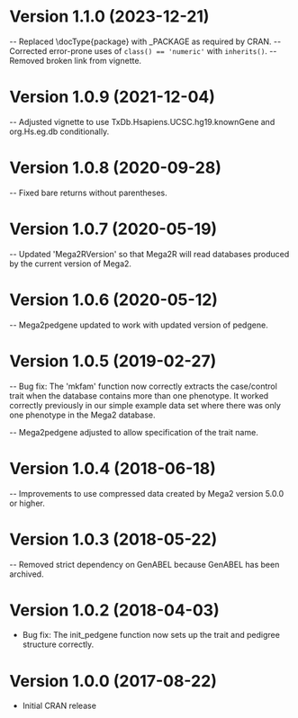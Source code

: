 # Version 1.1.0 (2023-12-21)

-- Replaced \docType{package} with _PACKAGE as required by CRAN.
-- Corrected error-prone uses of `class() == 'numeric'` with `inherits()`.
-- Removed broken link from vignette.

# Version 1.0.9 (2021-12-04)

-- Adjusted vignette to use TxDb.Hsapiens.UCSC.hg19.knownGene and org.Hs.eg.db conditionally.

# Version 1.0.8 (2020-09-28)

-- Fixed bare returns without parentheses.

# Version 1.0.7 (2020-05-19)

-- Updated 'Mega2RVersion' so that Mega2R will read databases produced by the current version of Mega2.

# Version 1.0.6 (2020-05-12)

-- Mega2pedgene updated to work with updated version of pedgene.

# Version 1.0.5 (2019-02-27)

-- Bug fix: The 'mkfam' function now correctly extracts the case/control trait when the database contains more than one phenotype.  It worked correctly previously in our simple example data set where there was only one phenotype in the Mega2 database.

-- Mega2pedgene adjusted to allow specification of the trait name.

# Version 1.0.4 (2018-06-18)

-- Improvements to use compressed data created by Mega2 version 5.0.0 or higher.

# Version 1.0.3 (2018-05-22)

-- Removed strict dependency on GenABEL because GenABEL has been archived.

# Version 1.0.2 (2018-04-03)

- Bug fix: The init_pedgene function now sets up the trait and pedigree structure correctly.

# Version 1.0.0 (2017-08-22)

- Initial CRAN release
